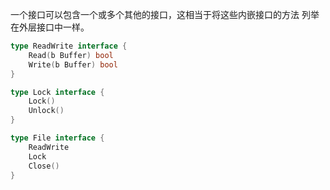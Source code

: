 一个接口可以包含一个或多个其他的接口，这相当于将这些内嵌接口的方法
列举在外层接口中一样。

```go
type ReadWrite interface {
    Read(b Buffer) bool
    Write(b Buffer) bool
}

type Lock interface {
    Lock()
    Unlock()
}

type File interface {
    ReadWrite
    Lock
    Close()
}
```
